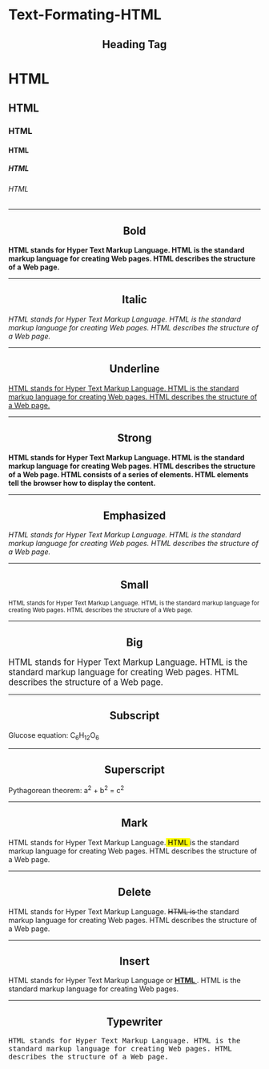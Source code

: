 # Text-Formating-HTML

<html>
<head>
    <title> Text Formating </title>
</head>
<body>
      <h2 align="center"> Heading Tag </h2>
      <h1> HTML </h1> 
      <h2> HTML </h2> 
      <h3> HTML </h3> 
      <h4> HTML </h4> 
      <h5> HTML </h5> 
      <h6> HTML </h6>
      <hr/>
      <h2 align="center"> Bold </h2> 
      <p><b> HTML stands for Hyper Text Markup Language. HTML is the standard markup 
      language for creating Web pages. HTML describes the structure of a Web page.</b></p>
      <hr/>
      <h2 align="center"> Italic </h2>
      <p><i> HTML stands for Hyper Text Markup Language. HTML is the standard markup 
      language for creating Web pages. HTML describes the structure of a Web page.</i></p>
      <hr/>
      <h2 align="center"> Underline </h2> 
      <p><u> HTML stands for Hyper Text Markup Language. HTML is the standard markup 
      language for creating Web pages. HTML describes the structure of a Web page.</u></p>
      <hr/>
      <h2 align="center"> Strong </h2> 
      <p><strong> HTML stands for Hyper Text Markup Language. HTML is the standard 
      markup language for creating Web pages. HTML describes the structure of a Web page. 
      HTML consists of a series of elements. HTML elements tell the browser how to display 
      the content.</strong></p>
      <hr/>
      <h2 align="center"> Emphasized </h2>
      <p><em>HTML stands for Hyper Text Markup Language. HTML is the standard 
      markup language for creating Web pages. HTML describes the structure of a Web 
      page.</em></p>
      <hr/>
      <h2 align="center"> Small </h2>
      <small>HTML stands for Hyper Text Markup Language. HTML is the standard markup 
      language for creating Web pages. HTML describes the structure of a Web page.</small>
      <hr/>
      <h2 align="center"> Big </h2>
      <big>HTML stands for Hyper Text Markup Language. HTML is the standard markup 
      language for creating Web pages. HTML describes the structure of a Web page.</big>
      <hr/>
      <h2 align="center"> Subscript </h2>
       Glucose equation: C<sub>6</sub>H<sub>12</sub>O<sub>6</sub>
      <hr/>
      <h2 align="center"> Superscript </h2>
       Pythagorean theorem: a<sup>2</sup> + b<sup>2</sup> = c<sup>2</sup>
      <hr/>
      <h2 align="center"> Mark </h2>
      <p>HTML stands for Hyper Text Markup Language.<mark> HTML </mark> is the 
      standard markup language for creating Web pages. HTML describes the structure of a 
      Web page.</p>
      <hr/>
      <h2 align="center"> Delete </h2>
      <p>HTML stands for Hyper Text Markup Language. <del>HTML is </del> the standard 
      markup language for creating Web pages. HTML describes the structure of a Web 
      page.</p>
      <hr/>
      <h2 align="center"> Insert </h2>
      <p>HTML stands for Hyper Text Markup Language or <b><ins> HTML </ins></b>. 
      HTML is the standard markup language for creating Web pages.</p>
      <hr/>
      <h2 align="center"> Typewriter </h2>
      <tt> HTML stands for Hyper Text Markup Language. HTML is the standard markup 
      language for creating Web pages. HTML describes the structure of a Web page.</tt>
</body>
</html>
